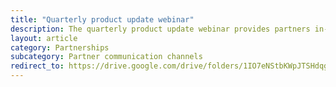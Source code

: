 ```yaml
---
title: "Quarterly product update webinar"
description: The quarterly product update webinar provides partners in-depth insight into planned and recent feature enhancements. Attendees consist of a broad range of staff from partner agencies.
layout: article
category: Partnerships
subcategory: Partner communication channels
redirect_to: https://drive.google.com/drive/folders/1IO7eNStbKWpJTSHdqgTK-MQ4x2wfVN11
---
```

